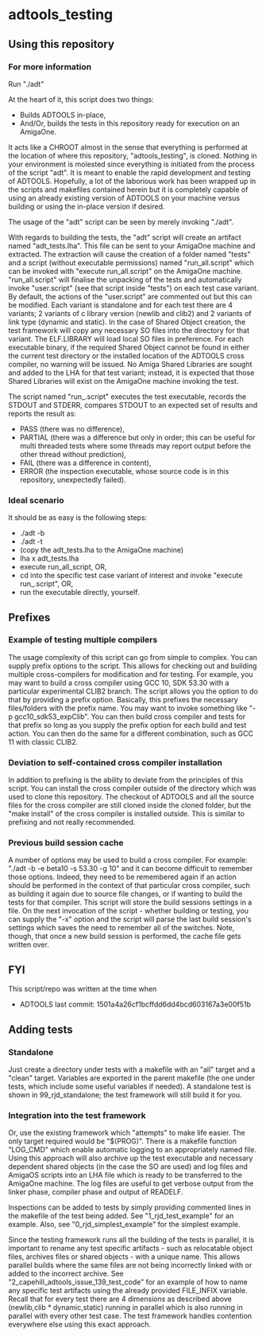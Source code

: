 # adtools_testing

## Using this repository
### For more information
Run "./adt"

At the heart of it, this script does two things:
- Builds ADTOOLS in-place,
- And/Or, builds the tests in this repository ready for execution on an
  AmigaOne.

It acts like a CHROOT almost in the sense that everything is performed at the
location of where this repository, "adtools_testing", is cloned. Nothing in your
environment is molested since everything is initiated from the process of the
script "adt". It is meant to enable the rapid development and testing of
ADTOOLS. Hopefully, a lot of the laborious work has been wrapped up in the
scripts and makefiles contained herein but it is completely capable of using an
already existing version of ADTOOLS on your machine versus building or using the
in-place version if desired.

The usage of the "adt" script can be seen by merely invoking "./adt".

With regards to building the tests, the "adt" script will create an artifact
named "adt_tests.lha". This file can be sent to your AmigaOne machine and
extracted. The extraction will cause the creation of a folder named "tests" and
a script (without executable permissions) named "run_all.script" which can be
invoked with "execute run_all.script" on the AmigaOne machine. "run_all.script"
will finalise the unpacking of the tests and automatically invoke "user.script"
(see that script inside "tests") on each test case variant. By default, the
actions of the "user.script" are commented out but this can be modified. Each
variant is standalone and for each test there are 4 variants; 2 variants of c
library version (newlib and clib2) and 2 variants of link type (dynamic and
static). In the case of Shared Object creation, the test framework will copy any
necessary SO files into the directory for that variant. The ELF.LIBRARY will
load local SO files in preference. For each executable binary, if the required
Shared Object cannot be found in either the current test directory or the
installed location of the ADTOOLS cross compiler, no warning will be issued. No
Amiga Shared Libraries are sought and added to the LHA for that test variant;
instead, it is expected that those Shared Libraries will exist on the AmigaOne
machine invoking the test.

The script named "run_<test case variant name>.script" executes the test
executable, records the STDOUT and STDERR, compares STDOUT to an expected set of
results and reports the result as:
- PASS    (there was no difference),
- PARTIAL (there was a difference but only in order; this can be useful for
          multi threaded tests where some threads may report output before the
          other thread without prediction),
- FAIL    (there was a difference in content),
- ERROR   (the inspection executable, whose source code is in this repository,
          unexpectedly failed).

### Ideal scenario
It should be as easy is the following steps:
- ./adt -b
- ./adt -t
- (copy the adt_tests.lha to the AmigaOne machine)
- lha x adt_tests.lha 
- execute run_all_script, OR,
- cd into the specific test case variant of interest and invoke
  "execute run_<test case variant name>.script", OR,
- run the executable directly, yourself.

## Prefixes
### Example of testing multiple compilers
The usage complexity of this script can go from simple to complex. You can
supply prefix options to the script. This allows for checking out and building
multiple cross-compilers for modification and for testing. For example, you may
want to build a cross compiler using GCC 10, SDK 53.30 with a particular
experimental CLIB2 branch. The script allows you the option to do that by
providing a prefix option. Basically, this prefixes the necessary files/folders
with the prefix name. You may want to invoke something like "-p
gcc10_sdk53_expClib". You can then build cross compiler and tests for that
prefix so long as you supply the prefix option for each build and test
action. You can then do the same for a different combination, such as GCC 11
with classic CLIB2.

### Deviation to self-contained cross compiler installation
In addition to prefixing is the ability to deviate from the
principles of this script. You can install the cross compiler outside of the
directory which was used to clone this repository. The checkout of ADTOOLS and
all the source files for the cross compiler are still cloned inside the cloned
folder, but the "make install" of the cross compiler is installed outside. This
is similar to prefixing and not really recommended.

### Previous build session cache
A number of options may be used to build a cross compiler. For example: "./adt
-b -e beta10 -s 53.30 -g 10" and it can become difficult to remember those
options. Indeed, they need to be remembered again if an action should be
performed in the context of that particular cross compiler, such as building it
again due to source file changes, or if wanting to build the tests for that
compiler. This script will store the build sessions settings in a file. On the
next invocation of the script - whether building or testing, you can supply the
"-x" option and the script will parse the last build session's settings which
saves the need to remember all of the switches. Note, though, that once a new
build session is performed, the cache file gets written over.

## FYI
This script/repo was written at the time when
- ADTOOLS last commit: 1501a4a26cf1bcffdd6dd4bcd603167a3e00f51b

## Adding tests
### Standalone
Just create a directory under tests with a makefile with an "all" target and a
"clean" target. Variables are exported in the parent makefile (the one under
tests, which include some useful variables if needed). A standalone test is
shown in 99_rjd_standalone; the test framework will still build it for you.

### Integration into the test framework
Or, use the existing framework which "attempts" to make life easier. The only
target required would be "$(PROG)". There is a makefile function "LOG_CMD" which
enable automatic logging to an appropriately named file. Using this approach
will also archive up the test executable and necessary dependent shared objects
(in the case the SO are used) and log files and AmigaOS scripts into an LHA file
which is ready to be transferred to the AmigaOne machine. The log files are
useful to get verbose output from the linker phase, compiler phase and output of
READELF.

Inspections can be added to tests by simply providing commented lines in the
makefile of the test being added. See "1_rjd_test_example" for an example. Also,
see "0_rjd_simplest_example" for the simplest example.

Since the testing framework runs all the building of the tests in parallel, it
is important to rename any test specific artifacts - such as relocatable object
files, archives files or shared objects - with a unique name. This allows
parallel builds where the same files are not being incorrectly linked with or
added to the incorrect archive. See "2_capehill_adtools_issue_139_test_code" for
an example of how to name any specific test artifacts using the already provided
FILE_INFIX variable. Recall that for every test there are 4 dimensions as
described above (newlib,clib * dynamic,static) running in parallel which is also
running in parallel with every other test case. The test framework handles
contention everywhere else using this exact approach.
